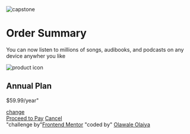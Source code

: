<!DOCTYPE html>
<html lang="en">
<head>
    <meta charset="UTF-8">
    <meta http-equiv="X-UA-Compatible" content="IE=edge">
    <meta name="viewport" content="width=device-width, initial-scale=1.0">
    <title>Frontend Mentor | Order summary card</title>
    <link rel="stylesheet" href="/style.css">
</head>
<div class="card">
    <div class="card_hero">
        <img src="/capstone/illustration-hero.svg" alt="capstone">
        <div class="card_details">
           <div class="description">
               <h1 class="title">Order Summary</h1>
               <p class="para">
                   You can now listen to millions of songs, audibooks, and podcasts on any device anywher you like
               </p>
           </div> 
           <div class="product-box">
           <div class="product">
            <div class="product_img">
                <img src="/capstone/icon-music.svg" alt="product icon"></div>
            </div>   
            <div class="product_details">
            <h2>Annual Plan</h2>
          <p class="para">$59.99/year"</p>
        </div>
            <a href="http://google.com" target="_blank" class="change">change</a>
            </div>
        </div>
    <div class="btns-box">
        <a href="#" class="btn btn--full">Proceed to Pay</a>
        <a href="#" class="btn btn--ghost">Cancel</a>
    </div> 
</div>
</div>
<div class="atribution">"challenge by"<a href="http://www.Sidehustle.com" target="_blank">Frontend Mentor</a>
"coded by" <a href="http://www.intagram.com/olawale_fade" target="_blank">Olawale Olaiya</a>
</div>
<body>
    
</body>
</html>